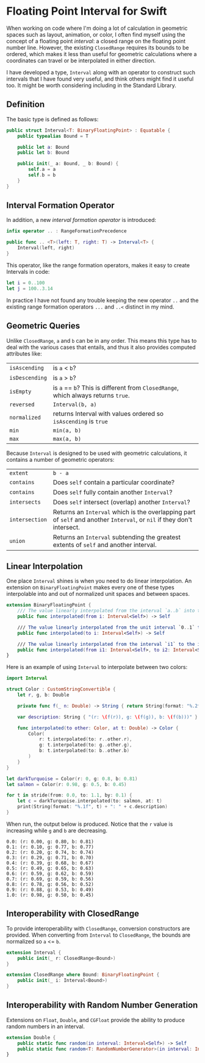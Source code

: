 # Floating Point Interval for Swift

When working on code where I'm doing a lot of calculation in geometric spaces such as layout, animation, or color, I often find myself using the concept of a floating point *interval*: a closed range on the floating point number line. However, the existing `ClosedRange` requires its bounds to be ordered, which makes it less than useful for geometric calculations where a coordinates can travel or be interpolated in either direction.

I have developed a type, `Interval` along with an operator to construct such intervals that I have found very useful, and think others might find it useful too. It might be worth considering including in the Standard Library.

## Definition

The basic type is defined as follows:

```swift
public struct Interval<T: BinaryFloatingPoint> : Equatable {
    public typealias Bound = T

    public let a: Bound
    public let b: Bound

    public init(_ a: Bound, _ b: Bound) {
        self.a = a
        self.b = b
    }
}
```

## Interval Formation Operator

In addition, a new *interval formation operator* is introduced:

```swift
infix operator .. : RangeFormationPrecedence

public func .. <T>(left: T, right: T) -> Interval<T> {
    Interval(left, right)
}
```

This operator, like the range formation operators, makes it easy to create Intervals in code:

```swift
let i = 0..100
let j = 100..3.14
```

In practice I have not found any trouble keeping the new operator `..` and the existing range formation operators `...` and `..<` distinct in my mind.

## Geometric Queries

Unlike `ClosedRange`, `a` and `b` can be in any order. This means this type has to deal with the various cases that entails, and thus it also provides computed attributes like:

| | |
|:---|:---|
| `isAscending` | is `a` < `b`? |
| `isDescending` | is `a` > `b`? |
| `isEmpty` | is `a` == `b`? This is different from `ClosedRange`, which always returns `true`. |
| `reversed` | `Interval(b, a)`
| `normalized` | returns Interval with values ordered so `isAscending` is `true`
| `min` | `min(a, b)`
| `max` | `max(a, b)`

Because `Interval` is designed to be used with geometric calculations, it contains a number of geometric operators:

| | |
|:---|:---|
| `extent` | `b - a` |
| `contains` | Does `self` contain a particular coordinate? |
| `contains` | Does `self` fully contain another `Interval`? |
| `intersects` | Does `self` intersect (overlap) another `Interval`? |
| `intersection` | Returns an `Interval` which is the overlapping part of `self` and another `Interval`, or `nil` if they don't intersect. |
| `union` | Returns an `Interval` subtending the greatest extents of `self` and another interval.

## Linear Interpolation

One place `Interval` shines is when you need to do linear interpolation. An extension on `BinaryFloatingPoint` makes every one of these types interpolable into and out of normalized unit spaces and between spaces.

```swift
extension BinaryFloatingPoint {
    /// The value linearly interpolated from the interval `a..b` into the unit interval `0..1`.
    public func interpolated(from i: Interval<Self>) -> Self

    /// The value linearly interpolated from the unit interval `0..1` to the interval `a..b`.
    public func interpolated(to i: Interval<Self>) -> Self

    /// The value linearly interpolated from the interval `i1` to the interval `i2`.
    public func interpolated(from i1: Interval<Self>, to i2: Interval<Self>) -> Self
}
```

Here is an example of using `Interval` to interpolate between two colors:

```swift
import Interval

struct Color : CustomStringConvertible {
    let r, g, b: Double

    private func f(_ n: Double) -> String { return String(format: "%.2f", n) }

    var description: String { "(r: \(f(r)), g: \(f(g)), b: \(f(b)))" }

    func interpolated(to other: Color, at t: Double) -> Color {
        Color(
            r: t.interpolated(to: r..other.r),
            g: t.interpolated(to: g..other.g),
            b: t.interpolated(to: b..other.b)
        )
    }
}

let darkTurquoise = Color(r: 0, g: 0.8, b: 0.81)
let salmon = Color(r: 0.98, g: 0.5, b: 0.45)

for t in stride(from: 0.0, to: 1.1, by: 0.1) {
    let c = darkTurquoise.interpolated(to: salmon, at: t)
    print(String(format: "%.1f", t) + ": " + c.description)
}
```

When run, the output below is produced. Notice that the `r` value is increasing while `g` and `b` are decreasing.

```
0.0: (r: 0.00, g: 0.80, b: 0.81)
0.1: (r: 0.10, g: 0.77, b: 0.77)
0.2: (r: 0.20, g: 0.74, b: 0.74)
0.3: (r: 0.29, g: 0.71, b: 0.70)
0.4: (r: 0.39, g: 0.68, b: 0.67)
0.5: (r: 0.49, g: 0.65, b: 0.63)
0.6: (r: 0.59, g: 0.62, b: 0.59)
0.7: (r: 0.69, g: 0.59, b: 0.56)
0.8: (r: 0.78, g: 0.56, b: 0.52)
0.9: (r: 0.88, g: 0.53, b: 0.49)
1.0: (r: 0.98, g: 0.50, b: 0.45)
```

## Interoperability with ClosedRange

To provide interoperability with `ClosedRange`, conversion constructors are provided. When converting from `Interval` to `ClosedRange`, the bounds are normalized so `a` <= `b`.

```swift
extension Interval {
    public init(_ r: ClosedRange<Bound>)
}

extension ClosedRange where Bound: BinaryFloatingPoint {
    public init(_ i: Interval<Bound>)
}
```

## Interoperability with Random Number Generation

Extensions on `Float`, `Double`, and `CGFloat` provide the ability to produce random numbers in an interval.

```swift
extension Double {
	public static func random(in interval: Interval<Self>) -> Self
	public static func random<T: RandomNumberGenerator>(in interval: Interval<Self>, using generator: inout T) -> Self
}
```